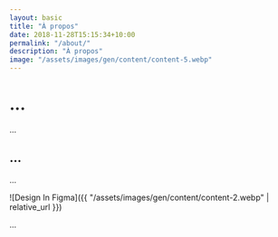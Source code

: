 ```yaml
---
layout: basic
title: "À propos"
date: 2018-11-28T15:15:34+10:00
permalink: "/about/"
description: "À propos"
image: "/assets/images/gen/content/content-5.webp"
---
```


# ...

...

## ...

... 

![Design In Figma]({{ "/assets/images/gen/content/content-2.webp" | relative_url }})

...